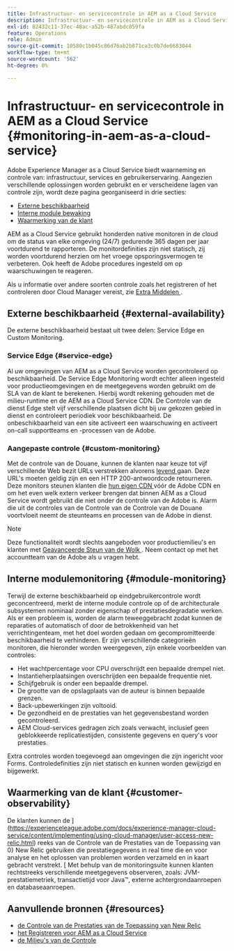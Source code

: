 ```yaml
---
title: Infrastructuur- en servicecontrole in AEM as a Cloud Service
description: Infrastructuur- en servicecontrole in AEM as a Cloud Service
exl-id: 82432c11-37ec-48ac-a52b-487abdc859fa
feature: Operations
role: Admin
source-git-commit: 10580c1b045c86d76ab2b871ca3c0b7de6683044
workflow-type: tm+mt
source-wordcount: '562'
ht-degree: 0%

---
```


# Infrastructuur- en servicecontrole in AEM as a Cloud Service {#monitoring-in-aem-as-a-cloud-service}

Adobe Experience Manager as a Cloud Service biedt waarneming en controle van: infrastructuur, services en gebruikerservaring. Aangezien verschillende oplossingen worden gebruikt en er verscheidene lagen van controle zijn, wordt deze pagina georganiseerd in drie secties:

* [Externe beschikbaarheid](#external-availability)
* [Interne module bewaking](#module-monitoring)
* [Waarmerking van de klant](#customer-observability)

AEM as a Cloud Service gebruikt honderden native monitoren in de cloud om de status van elke omgeving (24/7) gedurende 365 dagen per jaar voortdurend te rapporteren. De monitordefinities zijn niet statisch, zij worden voortdurend herzien om het vroege opsporingsvermogen te verbeteren. Ook heeft de Adobe procedures ingesteld om op waarschuwingen te reageren.

Als u informatie over andere soorten controle zoals het registreren of het controleren door Cloud Manager vereist, zie [ Extra Middelen ](#resources).

## Externe beschikbaarheid {#external-availability}

De externe beschikbaarheid bestaat uit twee delen: Service Edge en Custom Monitoring.

### Service Edge {#service-edge}

Al uw omgevingen van AEM as a Cloud Service worden gecontroleerd op beschikbaarheid. De Service Edge Monitoring wordt echter alleen ingesteld voor productieomgevingen en de meetgegevens worden gebruikt om de SLA van de klant te berekenen. Hierbij wordt rekening gehouden met de milieu-runtime en de AEM as a Cloud Service CDN. De Controle van de dienst Edge stelt vijf verschillende plaatsen dicht bij uw gekozen gebied in dienst en controleert periodiek voor beschikbaarheid. De onbeschikbaarheid van een site activeert een waarschuwing en activeert on-call supportteams en -processen van de Adobe.

### Aangepaste controle {#custom-monitoring}

Met de controle van de Douane, kunnen de klanten naar keuze tot vijf verschillende Web bezit URLs verstrekken alvorens [ levend ](/help/journey-migration/go-live.md) gaan. Deze URL&#39;s moeten geldig zijn en een HTTP 200-antwoordcode retourneren. Deze monitors steunen klanten die [ hun eigen CDN ](/help/implementing/dispatcher/cdn.md#point-to-point-CDN) vóór de Adobe CDN en om het even welk extern verkeer brengen dat binnen AEM as a Cloud Service wordt gebruikt die niet onder de controle van de Adobe is. Alarm die uit de controles van de Controle van de Controle van de Douane voortvloeit neemt de steunteams en processen van de Adobe in dienst.

>[!NOTE]
>
> Deze functionaliteit wordt slechts aangeboden voor productiemilieu&#39;s en klanten met [ Geavanceerde Steun van de Wolk ](https://experienceleague.adobe.com/docs/support-resources/data-sheets/overview.html#support-add-ons). Neem contact op met het accountteam van de Adobe als u vragen hebt.

## Interne modulemonitoring {#module-monitoring}

Terwijl de externe beschikbaarheid op eindgebruikercontrole wordt geconcentreerd, merkt de interne module controle op of de architecturale subsystemen nominaal zonder eigenschap of prestatiesdegradatie werken. Als er een probleem is, worden de alarm teweeggebracht zodat kunnen de reparaties of automatisch of door de betrokkenheid van het verrichtingenteam, met het doel worden gedaan om gecompromitteerde beschikbaarheid te verhinderen. Er zijn verschillende categorieën monitoren, die hieronder worden weergegeven, zijn enkele voorbeelden van controles:

* Het wachtpercentage voor CPU overschrijdt een bepaalde drempel niet.
* Instantieherplaatsingen overschrijden een bepaalde frequentie niet.
* Schijfgebruik is onder een bepaalde drempel.
* De grootte van de opslagplaats van de auteur is binnen bepaalde grenzen.
* Back-upbewerkingen zijn voltooid.
* De gezondheid en de prestaties van het gegevensbestand worden gecontroleerd.
* AEM Cloud-services gedragen zich zoals verwacht, inclusief geen geblokkeerde replicatiestijden, consistente gegevens en query&#39;s voor prestaties.

Extra controles worden toegevoegd aan omgevingen die zijn ingericht voor Forms. Controledefinities zijn niet statisch en kunnen worden gewijzigd en bijgewerkt.

## Waarmerking van de klant {#customer-observability}

De klanten kunnen de ](https://experienceleague.adobe.com/docs/experience-manager-cloud-service/content/implementing/using-cloud-manager/user-access-new-relic.html) reeks van de Controle van de Prestaties van de Toepassing van 0} New Relic gebruiken die prestatiegegevens in real time die en voor analyse en het oplossen van problemen worden verzameld en in kaart gebracht verstrekt. [ Met behulp van de monitoringsuite kunnen klanten rechtstreeks verschillende meetgegevens observeren, zoals: JVM-prestatiemetriek, transactietijd voor Java™, externe achtergrondaanroepen en databaseaanroepen.

## Aanvullende bronnen {#resources}

* [ de Controle van de Prestaties van de Toepassing van New Relic ](https://experienceleague.adobe.com/docs/experience-manager-cloud-service/content/implementing/using-cloud-manager/user-access-new-relic.html)
* [ het Registreren voor AEM as a Cloud Service ](https://experienceleague.adobe.com/docs/experience-manager-cloud-service/content/implementing/developing/logging.html)
* [ de Milieu&#39;s van de Controle ](https://experienceleague.adobe.com/docs/experience-manager-cloud-manager/content/using/monitoring-environments.html)

